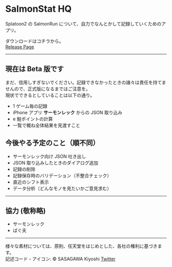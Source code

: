# SalmonStat HQ

Splatoon2 の SalmonRun について、自力でなんとかして記録していくためのアプリ。

ダウンロードはコチラから。  
[Release Page](https://github.com/sasagar/salmonstatHQ/releases/)

---

## 現在は Beta 版です

まだ、信用しすぎないでください。記録できなかったときの諸々は責任を持てませんので、正式版になるまではご注意を。  
現状でできるとしていることは以下の通り。

* 1 ゲーム毎の記録
* iPhone アプリ **サーモンレック** からの JSON 取り込み
* e 鮭ポイントの計算
* 一覧で概ね全体結果を見渡すこと

## 今後やる予定のこと（順不同）

* サーモンレック向け JSON 吐き出し
* JSON 取り込みしたときのダイアログ追加
* 記録の削除
* 記録保存時のバリデーション（不整合チェック）
* 直近のシフト表示
* データ分析（どんなモノを見たいかご意見求む）

---

## 協力 (敬称略)

* サーモンレック
* ばぐ夫

---

様々な素材については、原則、任天堂をはじめとした、各社の権利に基づきます。  
記述コード・アイコン: © SASAGAWA Kiyoshi [Twitter](https://twitter.com/sasagawaki)
